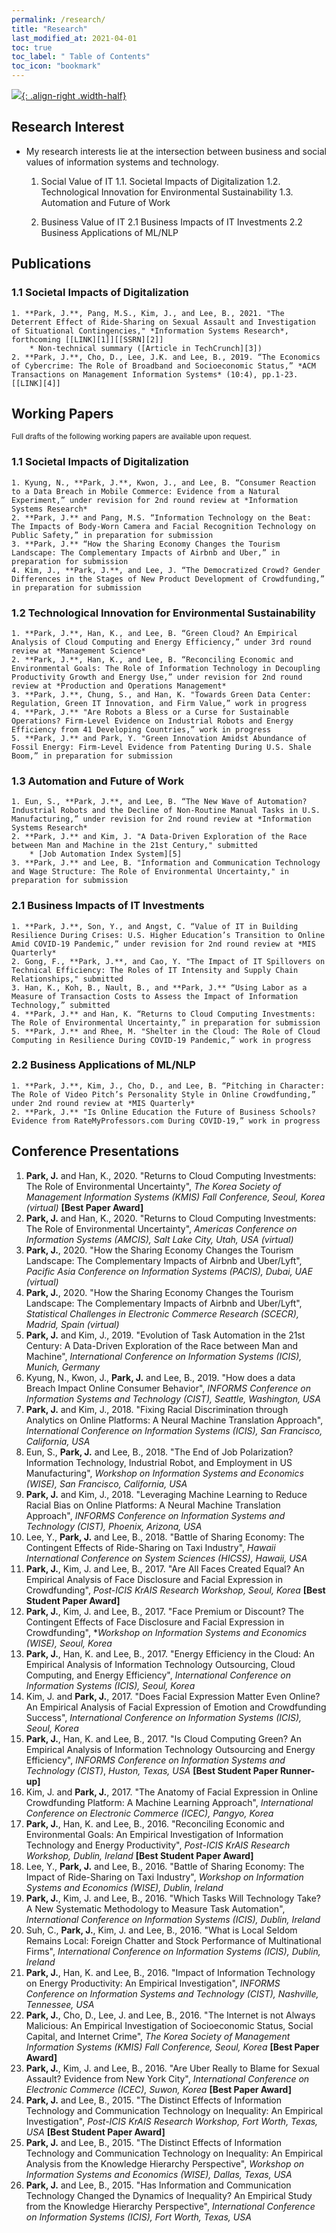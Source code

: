 ```yaml
---
permalink: /research/
title: "Research"
last_modified_at: 2021-04-01
toc: true
toc_label: " Table of Contents"
toc_icon: "bookmark"
---
```


[![](/assets/images/you_are_here2.jpg){: .align-right .width-half}](title: "Source: mostlyharmlesseconometrics.com")


## Research Interest
* My research interests lie at the intersection between business and social values of information systems and technology.
	1. Social Value of IT
		1.1. Societal Impacts of Digitalization
		1.2. Technological Innovation for Environmental Sustainability
		1.3. Automation and Future of Work

	2. Business Value of IT
	2.1 Business Impacts of IT Investments
	2.2 Business Applications of ML/NLP



## Publications
### 1.1 Societal Impacts of Digitalization
	1. **Park, J.**, Pang, M.S., Kim, J., and Lee, B., 2021. "The Deterrent Effect of Ride-Sharing on Sexual Assault and Investigation of Situational Contingencies," *Information Systems Research*, forthcoming [[LINK][1]][[SSRN][2]]
		* Non-technical summary ([Article in TechCrunch][3])
	2. **Park, J.**, Cho, D., Lee, J.K. and Lee, B., 2019. “The Economics of Cybercrime: The Role of Broadband and Socioeconomic Status,” *ACM Transactions on Management Information Systems* (10:4), pp.1-23. [[LINK][4]]


[1]: https://pubsonline.informs.org/doi/10.1287/isre.2020.0978
[2]: https://papers.ssrn.com/sol3/papers.cfm?abstract_id=2951138
[3]: https://techcrunch.com/2020/11/05/study-shows-cities-with-ride-hailing-services-report-lower-rates-of-sexual-assault/
[4]: https://dl.acm.org/doi/abs/10.1145/3351159



## Working Papers
<sub>Full drafts of the following working papers are available upon request.</sub>

### 1.1 Societal Impacts of Digitalization
	1. Kyung, N., **Park, J.**, Kwon, J., and Lee, B. “Consumer Reaction to a Data Breach in Mobile Commerce: Evidence from a Natural Experiment,” under revision for 2nd round review at *Information Systems Research*
	2. **Park, J.** and Pang, M.S. “Information Technology on the Beat: The Impacts of Body-Worn Camera and Facial Recognition Technology on Public Safety,” in preparation for submission
	3. **Park, J.** “How the Sharing Economy Changes the Tourism Landscape: The Complementary Impacts of Airbnb and Uber,” in preparation for submission
	4. Kim, J., **Park, J.**, and Lee, J. “The Democratized Crowd? Gender Differences in the Stages of New Product Development of Crowdfunding,” in preparation for submission


### 1.2 Technological Innovation for Environmental Sustainability
	1. **Park, J.**, Han, K., and Lee, B. “Green Cloud? An Empirical Analysis of Cloud Computing and Energy Efficiency,” under 3rd round review at *Management Science*
	2. **Park, J.**, Han, K., and Lee, B. “Reconciling Economic and Environmental Goals: The Role of Information Technology in Decoupling Productivity Growth and Energy Use,” under revision for 2nd round review at *Production and Operations Management*
	3. **Park, J.**, Chung, S., and Han, K. "Towards Green Data Center: Regulation, Green IT Innovation, and Firm Value,” work in progress
	4. **Park, J.** "Are Robots a Bless or a Curse for Sustainable Operations? Firm-Level Evidence on Industrial Robots and Energy Efficiency from 41 Developing Countries,” work in progress
	5. **Park, J.** and Park, Y. "Green Innovation Amidst Abundance of Fossil Energy: Firm-Level Evidence from Patenting During U.S. Shale Boom,” in preparation for submission



### 1.3 Automation and Future of Work
	1. Eun, S., **Park, J.**, and Lee, B. “The New Wave of Automation? Industrial Robots and the Decline of Non-Routine Manual Tasks in U.S. Manufacturing,” under revision for 2nd round review at *Information Systems Research*
	2. **Park, J.** and Kim, J. "A Data-Driven Exploration of the Race between Man and Machine in the 21st Century," submitted
		* [Job Automation Index System][5]
	3. **Park, J.** and Lee, B. "Information and Communication Technology and Wage Structure: The Role of Environmental Uncertainty," in preparation for submission


[5]: http://www.jobautomationindex.com/


### 2.1 Business Impacts of IT Investments
	1. **Park, J.**, Son, Y., and Angst, C. “Value of IT in Building Resilience During Crises: U.S. Higher Education’s Transition to Online Amid COVID-19 Pandemic,” under revision for 2nd round review at *MIS Quarterly*
	2. Gong, F., **Park, J.**, and Cao, Y. "The Impact of IT Spillovers on Technical Efficiency: The Roles of IT Intensity and Supply Chain Relationships," submitted
	3. Han, K., Koh, B., Nault, B., and **Park, J.** “Using Labor as a Measure of Transaction Costs to Assess the Impact of Information Technology,” submitted
	4. **Park, J.** and Han, K. “Returns to Cloud Computing Investments: The Role of Environmental Uncertainty,” in preparation for submission
	5. **Park, J.** and Rhee, M. "Shelter in the Cloud: The Role of Cloud Computing in Resilience During COVID-19 Pandemic,” work in progress


### 2.2 Business Applications of ML/NLP
	1. **Park, J.**, Kim, J., Cho, D., and Lee, B. “Pitching in Character: The Role of Video Pitch’s Personality Style in Online Crowdfunding,” under 2nd round review at *MIS Quarterly*
	2. **Park, J.** "Is Online Education the Future of Business Schools? Evidence from RateMyProfessors.com During COVID-19,” work in progress



## Conference Presentations
1. **Park, J.** and Han, K., 2020. "Returns to Cloud Computing Investments: The Role of Environmental Uncertainty", *The Korea Society of Management Information Systems (KMIS) Fall Conference, Seoul, Korea (virtual)* **[Best Paper Award]**
2. **Park, J.** and Han, K., 2020. "Returns to Cloud Computing Investments: The Role of Environmental Uncertainty", *Americas Conference on Information Systems (AMCIS), Salt Lake City, Utah, USA (virtual)*
3. **Park, J.**, 2020. "How the Sharing Economy Changes the Tourism Landscape: The Complementary Impacts of Airbnb and Uber/Lyft", *Pacific Asia Conference on Information Systems (PACIS), Dubai, UAE (virtual)*
4. **Park, J.**, 2020. "How the Sharing Economy Changes the Tourism Landscape: The Complementary Impacts of Airbnb and Uber/Lyft", *Statistical Challenges in Electronic Commerce Research (SCECR), Madrid, Spain (virtual)*
5. **Park, J.** and Kim, J., 2019. "Evolution of Task Automation in the 21st Century: A Data-Driven Exploration of the Race between Man and Machine", *International Conference on Information Systems (ICIS), Munich, Germany*
6. Kyung, N., Kwon, J., **Park, J.** and Lee, B., 2019. "How does a data Breach Impact Online Consumer Behavior", *INFORMS Conference on Information Systems and Technology (CIST), Seattle, Washington, USA*
7. **Park, J.** and Kim, J., 2018. "Fixing Racial Discrimination through Analytics on Online Platforms: A Neural Machine Translation Approach", *International Conference on Information Systems (ICIS), San Francisco, California, USA*
8.	Eun, S., **Park, J.** and Lee, B., 2018. "The End of Job Polarization? Information Technology, Industrial Robot, and Employment in US Manufacturing", *Workshop on Information Systems and Economics (WISE), San Francisco, California, USA*
9. **Park, J.** and Kim, J., 2018. "Leveraging Machine Learning to Reduce Racial Bias on Online Platforms: A Neural Machine Translation Approach", *INFORMS Conference on Information Systems and Technology (CIST), Phoenix, Arizona, USA*
10. Lee, Y., **Park, J.** and Lee, B., 2018. "Battle of Sharing Economy: The Contingent Effects of Ride-Sharing on Taxi Industry", *Hawaii International Conference on System Sciences (HICSS), Hawaii, USA*
11. **Park, J.**, Kim, J. and Lee, B., 2017. "Are All Faces Created Equal? An Empirical Analysis of Face Disclosure and Facial Expression in Crowdfunding", *Post-ICIS KrAIS Research Workshop, Seoul, Korea* **[Best Student Paper Award]**
12. **Park, J.**, Kim, J. and Lee, B., 2017. "Face Premium or Discount? The Contingent Effects of Face Disclosure and Facial Expression in Crowdfunding", **Workshop on Information Systems and Economics (WISE), Seoul, Korea*
13. **Park, J.**, Han, K. and Lee, B., 2017. "Energy Efficiency in the Cloud: An Empirical Analysis of Information Technology Outsourcing, Cloud Computing, and Energy Efficiency", *International Conference on Information Systems (ICIS), Seoul, Korea*
14. Kim, J. and **Park, J.**, 2017. "Does Facial Expression Matter Even Online? An Empirical Analysis of Facial Expression of Emotion and Crowdfunding Success", *International Conference on Information Systems (ICIS), Seoul, Korea*
15. **Park, J.**, Han, K. and Lee, B., 2017. "Is Cloud Computing Green? An Empirical Analysis of Information Technology Outsourcing and Energy Efficiency", *INFORMS Conference on Information Systems and Technology (CIST)*, *Huston, Texas, USA* **[Best Student Paper Runner-up]**
16. Kim, J. and **Park, J.**, 2017. "The Anatomy of Facial Expression in Online Crowdfunding Platform: A Machine Learning Approach", *International Conference on Electronic Commerce (ICEC), Pangyo, Korea*
17. **Park, J.**, Han, K. and Lee, B., 2016. "Reconciling Economic and Environmental Goals: An Empirical Investigation of Information Technology and Energy Productivity", *Post-ICIS KrAIS Research Workshop, Dublin, Ireland* **[Best Student Paper Award]**
18. Lee, Y., **Park, J.** and Lee, B., 2016. "Battle of Sharing Economy: The Impact of Ride-Sharing on Taxi Industry", *Workshop on Information Systems and Economics (WISE), Dublin, Ireland*
19. **Park, J.**, Kim, J. and Lee, B., 2016. "Which Tasks Will Technology Take? A New Systematic Methodology to Measure Task Automation", *International Conference on Information Systems (ICIS), Dublin, Ireland*
20. Suh, C., **Park, J.**, Kim, J. and Lee, B., 2016. "What is Local Seldom Remains Local: Foreign Chatter and Stock Performance of Multinational Firms", *International Conference on Information Systems (ICIS), Dublin, Ireland*
21. **Park, J.**, Han, K. and Lee, B., 2016. "Impact of Information Technology on Energy Productivity: An Empirical Investigation", *INFORMS Conference on Information Systems and Technology (CIST), Nashville, Tennessee, USA*
22. **Park, J.**, Cho, D., Lee, J. and Lee, B., 2016. "The Internet is not Always Malicious: An Empirical Investigation of Socioeconomic Status, Social Capital, and Internet Crime", *The Korea Society of Management Information Systems (KMIS) Fall Conference, Seoul, Korea* **[Best Paper Award]**
23. **Park, J.**, Kim, J. and Lee, B., 2016. "Are Uber Really to Blame for Sexual Assault? Evidence from New York City", *International Conference on Electronic Commerce (ICEC), Suwon, Korea* **[Best Paper Award]**
24. **Park, J.** and Lee, B., 2015. "The Distinct Effects of Information Technology and Communication Technology on Inequality: An Empirical Investigation", *Post-ICIS KrAIS Research Workshop, Fort Worth, Texas, USA* **[Best Student Paper Award]**
25. **Park, J.** and Lee, B., 2015. "The Distinct Effects of Information Technology and Communication Technology on Inequality: An Empirical Analysis from the Knowledge Hierarchy Perspective", *Workshop on Information Systems and Economics (WISE), Dallas, Texas, USA*
26. **Park, J.** and Lee, B., 2015. "Has Information and Communication Technology Changed the Dynamics of Inequality? An Empirical Study from the Knowledge Hierarchy Perspective", *International Conference on Information Systems (ICIS), Fort Worth, Texas, USA*

